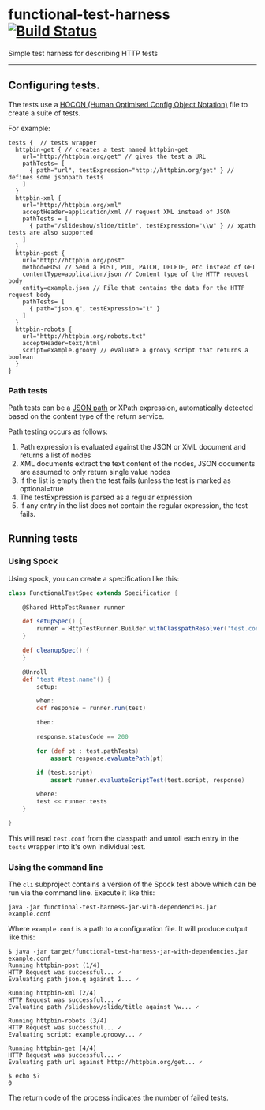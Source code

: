 # functional-test-harness [![Build Status](https://travis-ci.org/AtlasOfLivingAustralia/functional-test-harness.svg?branch=develop)](https://travis-ci.org/AtlasOfLivingAustralia/functional-test-harness)
Simple test harness for describing HTTP tests

---

## Configuring tests.


The tests use a [HOCON (Human Optimised Config Object Notation)](https://github.com/typesafehub/config) file to create a suite of tests.

For example:

```
tests {  // tests wrapper
  httpbin-get { // creates a test named httpbin-get
    url="http://httpbin.org/get" // gives the test a URL
    pathTests= [
      { path="url", testExpression="http://httpbin.org/get" } // defines some jsonpath tests
    ]
  }
  httpbin-xml {
    url="http://httpbin.org/xml"
    acceptHeader=application/xml // request XML instead of JSON
    pathTests = [
      { path="/slideshow/slide/title", testExpression="\\w" } // xpath tests are also supported
    ]
  }
  httpbin-post {
    url="http://httpbin.org/post"
    method=POST // Send a POST, PUT, PATCH, DELETE, etc instead of GET
    contentType=application/json // Content type of the HTTP request body
    entity=example.json // File that contains the data for the HTTP request body
    pathTests= [
      { path="json.q", testExpression="1" }
    ]
  }
  httpbin-robots {
    url="http://httpbin.org/robots.txt"
    acceptHeader=text/html
    script=example.groovy // evaluate a groovy script that returns a boolean
  }
}
```

### Path tests

Path tests can be a [JSON path](http://goessner.net/articles/JsonPath/) or XPath expression, automatically detected based on the content type of the return service.

Path testing occurs as follows:
 
 1. Path expression is evaluated against the JSON or XML document and returns a list of nodes
 2. XML documents extract the text content of the nodes, JSON documents are assumed to only return single value nodes
 3. If the list is empty then the test fails (unless the test is marked as optional=true
 4. The testExpression is parsed as a regular expression
 5. If any entry in the list does not contain the regular expression, the test fails.
  

## Running tests

### Using Spock

Using spock, you can create a specification like this:

```groovy
class FunctionalTestSpec extends Specification {

    @Shared HttpTestRunner runner

    def setupSpec() {
        runner = HttpTestRunner.Builder.withClasspathResolver('test.conf').groovyScriptEvaluator().build()
    }

    def cleanupSpec() {
    }

    @Unroll
    def "test #test.name"() {
        setup:

        when:
        def response = runner.run(test)

        then:

        response.statusCode == 200

        for (def pt : test.pathTests)
            assert response.evaluatePath(pt)

        if (test.script)
            assert runner.evaluateScriptTest(test.script, response)

        where:
        test << runner.tests
    }

}
```

This will read `test.conf` from the classpath and unroll each entry in the `tests` wrapper into it's own individual test.

### Using the command line

The `cli` subproject contains a version of the Spock test above which can be run via the command line.  Execute it like this:

    java -jar functional-test-harness-jar-with-dependencies.jar example.conf
    
Where `example.conf` is a path to a configuration file.  It will produce output like this:

```
$ java -jar target/functional-test-harness-jar-with-dependencies.jar example.conf 
Running httpbin-post (1/4)
HTTP Request was successful... ✓
Evaluating path json.q against 1... ✓

Running httpbin-xml (2/4)
HTTP Request was successful... ✓
Evaluating path /slideshow/slide/title against \w... ✓

Running httpbin-robots (3/4)
HTTP Request was successful... ✓
Evaluating script: example.groovy... ✓

Running httpbin-get (4/4)
HTTP Request was successful... ✓
Evaluating path url against http://httpbin.org/get... ✓

$ echo $?
0

```


The return code of the process indicates the number of failed tests.
